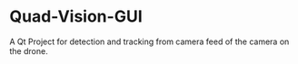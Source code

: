 # Quad-Vision-GUI
A Qt Project for detection and tracking from camera feed of the camera on the drone.
